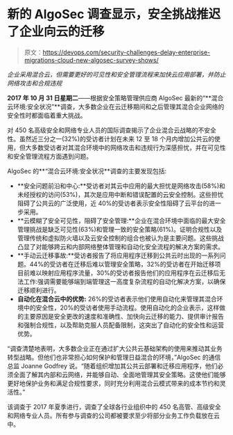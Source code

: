 # 新的 AlgoSec 调查显示，安全挑战推迟了企业向云的迁移

> 原文：<https://devops.com/security-challenges-delay-enterprise-migrations-cloud-new-algosec-survey-shows/>

*企业采用混合云，但需要更好的可见性和安全管理流程来加快云应用部署，并防止网络攻击和合规违规*

**2017 年 10 月 31 日星期二**——根据安全策略管理供应商 AlgoSec 最新的“**混合云环境:安全状况”**调查，大多数企业在云迁移期间和之后管理其混合企业网络的安全性时都面临着重大挑战。

对 450 名高级安全和网络专业人员的国际调查揭示了企业混合云战略的不安全性。虽然近三分之一(32%)的受访者计划在未来 12 至 18 个月内增加公共云的使用，但大多数受访者对其混合环境中的网络攻击和违规行为深感担忧，并在可见性和安全管理流程方面遇到问题。

AlgoSec 的**“混合云环境:安全状况**调查的主要发现包括:

*   **安全问题前沿和中心:**受访者对其云中应用的最大担忧是网络攻击(58%)和未经授权的访问(53%)，其次是应用中断和错误配置的云安全控制。这些担忧阻碍了公共云的广泛使用，近 40%的受访者表示安全性阻碍了云平台的进一步采用。
*   **云模糊了安全可见性，阻碍了安全管理:**企业在混合环境中面临的最大安全管理挑战是缺乏可见性(63%)和管理一致的安全策略(61%)。证明合规性以及管理传统和虚拟防火墙以及云安全控制的组合也被认为是主要问题。这些挑战凸显了对能够跨云和内部网络整体管理和自动化安全流程的解决方案的需求。
*   **手动云迁移事故:**受访者报告了将应用程序迁移到公共云时出现的一系列问题。44%的受访者在迁移后难以管理安全策略，32%的受访者在开始迁移项目前难以映射应用程序流量，30%的受访者报告他们的应用程序在云迁移后无法工作:强调需要能够端到端管理这一高度复杂流程的自动化解决方案，以确保迁移顺利进行。
*   **自动化在混合云中的优势:** 26%的受访者表示他们使用自动化来管理其混合环境中的安全性，20%的受访者使用手动流程。使用自动化的企业表示，这样做的主要原因是安全更改的速度和准确性、加快向云迁移的能力、提供审计报告和强制合规性，以及帮助克服人员配备限制，这突出了自动化的安全性和运营优势。

“调查清楚地表明，大多数企业正在通过扩大公共云基础架构的使用来推动其业务转型战略。但他们也非常担心如何保护和管理日益混合的环境，”AlgoSec 的通信总监 Joanne Godfrey 说。“随着组织增加其公共云部署和迁移应用程序，他们必须全面了解其内部和云网络，并能够自动、全面地管理其安全策略。这使他们能够更好地保护业务和满足合规性要求，同时充分利用混合云模式带来的成本节约和灵活性。”

该调查于 2017 年夏季进行，调查了全球各行业组织中的 450 名高管、高级安全和网络专业人员。所有参与调查的公司都被要求至少将部分业务工作负载放在云中。
